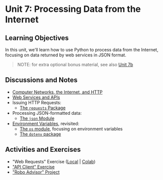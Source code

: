 # Unit 7: Processing Data from the Internet

## Learning Objectives

In this unit, we'll learn how to use Python to process data from the Internet, focusing on data returned by web services in JSON format.

> NOTE: for extra optional bonus material, see also [Unit 7b](/units/unit-7b.md)

## Discussions and Notes

  + [Computer Networks, the Internet, and HTTP](/notes/info-systems/networks.md)
  + [Web Services and APIs](/notes/software/apis.md)
  + Issuing HTTP Requests:
    + [The `requests` Package](/notes/python/packages/requests.md)
  + Processing JSON-formatted data:
    + [The `json` Module](/notes/python/modules/json.md)
  + [Environment Variables](/notes/environment-variables.md), revisited:
    + [The `os` module](/notes/python/modules/os.md#environment-variables), focusing on environment variables
    + [The `dotenv` package](/notes/python/packages/dotenv.md)

## Activities and Exercises

  + "Web Requests" Exercise ([Local](/exercises/web-requests/README.md) | [Colab](https://colab.research.google.com/drive/1Er3WxQVtXaEjCG_oj-cChtKqDSp6LEqo?usp=sharing))
  + ["API Client" Exercise](/exercises/api-client/README.md)
  + ["Robo Advisor" Project](/projects/robo-advisor/README.md)
